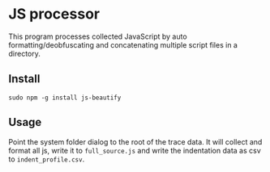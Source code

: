 # JS processor

This program processes collected JavaScript by auto formatting/deobfuscating and concatenating multiple script files in a directory.

## Install

``` shell
sudo npm -g install js-beautify
```

## Usage

Point the system folder dialog to the root of the trace data. It will collect and format all js, write it to `full_source.js` and write the indentation data as csv to `indent_profile.csv`.
